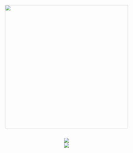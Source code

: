 <p align="center">
  <img align="center" href="https://github.com/upsilun" src="/smg4-mario.gif" style="width:25rem;"/><br><br>
  <!--<img align="center" href="https://google.com" src="https://discord.c99.nl/widget/theme-4/446999223183998987.png" /><br><br>-->
</p>
</p>

<p align="center"> <!-- <img src="https://komarev.com/ghpvc/?username=upsilun&label=Profile%20views&color=0e75b6&style=flat" alt="upsilun" />--> 
  <img src="https://skillicons.dev/icons?i=cpp,c,cs,arduino">
    <br>
  <img src="https://skillicons.dev/icons?i=js,html,css,electron,firebase,express">
</p>
<!--<p align="center"> <a href="https://github.com/ryo-ma/github-profile-trophy"><img src="https://github-profile-trophy.vercel.app/?username=upsilun" alt="upsilun" /></a> </p>-->

